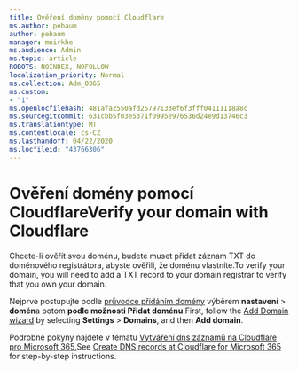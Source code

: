 ```yaml
---
title: Ověření domény pomocí Cloudflare
ms.author: pebaum
author: pebaum
manager: mnirkhe
ms.audience: Admin
ms.topic: article
ROBOTS: NOINDEX, NOFOLLOW
localization_priority: Normal
ms.collection: Adm_O365
ms.custom:
- "1"
ms.openlocfilehash: 481afa2550afd25797133ef6f3fff04111118a8c
ms.sourcegitcommit: 631cbb5f03e5371f0995e976536d24e9d13746c3
ms.translationtype: MT
ms.contentlocale: cs-CZ
ms.lasthandoff: 04/22/2020
ms.locfileid: "43766306"
---
```

# <a name="verify-your-domain-with-cloudflare"></a><span data-ttu-id="aa55d-102">Ověření domény pomocí Cloudflare</span><span class="sxs-lookup"><span data-stu-id="aa55d-102">Verify your domain with Cloudflare</span></span>

<span data-ttu-id="aa55d-103">Chcete-li ověřit svou doménu, budete muset přidat záznam TXT do doménového registrátora, abyste ověřili, že doménu vlastníte.</span><span class="sxs-lookup"><span data-stu-id="aa55d-103">To verify your domain, you will need to add a TXT record to your domain registrar to verify that you own your domain.</span></span> 

<span data-ttu-id="aa55d-104">Nejprve postupujte podle [průvodce přidáním domény](https://portal.office.com/adminportal/home#/Domains) výběrem **nastavení** \> **domén**a potom **podle možnosti Přidat doménu**.</span><span class="sxs-lookup"><span data-stu-id="aa55d-104">First, follow the [Add Domain wizard](https://portal.office.com/adminportal/home#/Domains) by selecting **Settings** \> **Domains**, and then **Add domain**.</span></span>
  
<span data-ttu-id="aa55d-105">Podrobné pokyny najdete v tématu [Vytváření dns záznamů na Cloudflare pro Microsoft 365.](https://docs.microsoft.com/microsoft-365/admin/dns/create-dns-records-at-cloudflare)</span><span class="sxs-lookup"><span data-stu-id="aa55d-105">See [Create DNS records at Cloudflare for Microsoft 365](https://docs.microsoft.com/microsoft-365/admin/dns/create-dns-records-at-cloudflare) for step-by-step instructions.</span></span>